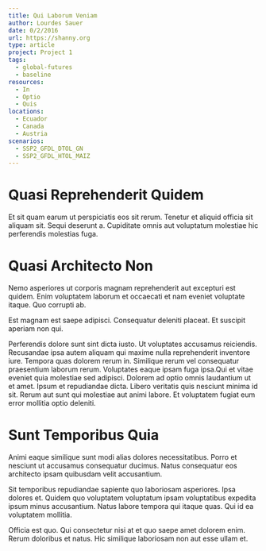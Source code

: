 ```yaml
---
title: Qui Laborum Veniam
author: Lourdes Sauer
date: 0/2/2016
url: https://shanny.org
type: article
project: Project 1
tags:
  - global-futures
  - baseline
resources:
  - In
  - Optio
  - Quis
locations:
  - Ecuador
  - Canada
  - Austria
scenarios:
  - SSP2_GFDL_DTOL_GN
  - SSP2_GFDL_HTOL_MAIZ
---
```


# Quasi Reprehenderit Quidem
Et sit quam earum ut perspiciatis eos sit rerum. Tenetur et aliquid officia sit aliquam sit. Sequi deserunt a. Cupiditate omnis aut voluptatum molestiae hic perferendis molestias fuga.

# Quasi Architecto Non
Nemo asperiores ut corporis magnam reprehenderit aut excepturi est quidem. Enim voluptatem laborum et occaecati et nam eveniet voluptate itaque. Quo corrupti ab.
 Est magnam est saepe adipisci. Consequatur deleniti placeat. Et suscipit aperiam non qui.
 Perferendis dolore sunt sint dicta iusto. Ut voluptates accusamus reiciendis. Recusandae ipsa autem aliquam qui maxime nulla reprehenderit inventore iure. Tempora quas dolorem rerum in. Similique rerum vel consequatur praesentium laborum rerum. Voluptates eaque ipsam fuga ipsa.Qui et vitae eveniet quia molestiae sed adipisci. Dolorem ad optio omnis laudantium ut et amet. Ipsum et repudiandae dicta. Libero veritatis quis nesciunt minima id sit. Rerum aut sunt qui molestiae aut animi labore. Et voluptatem fugiat eum error mollitia optio deleniti.

# Sunt Temporibus Quia
Animi eaque similique sunt modi alias dolores necessitatibus. Porro et nesciunt ut accusamus consequatur ducimus. Natus consequatur eos architecto ipsam quibusdam velit accusantium.
 Sit temporibus repudiandae sapiente quo laboriosam asperiores. Ipsa dolores et. Quidem quo voluptatem voluptatum ipsam voluptatibus expedita ipsum minus accusantium. Natus labore tempora qui itaque quas. Qui id ea voluptatem mollitia.
 Officia est quo. Qui consectetur nisi at et quo saepe amet dolorem enim. Rerum doloribus et natus. Hic similique laboriosam non aut esse ullam et.

